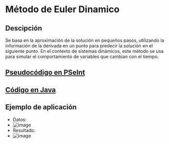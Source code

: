 # Método de Euler Dinamico

## Descipción
Se basa en la aproximación de la solución en pequeños pasos, utilizando la información de la derivada en un punto para predecir la solución en el siguiente punto. En el contexto de sistemas dinámicos, este método se usa para simular el comportamiento de variables que cambian con el tiempo. 

## [Pseudocódigo en PSeInt](./MetodoEulerDinamico.psc)

## [Código en Java](./MetodoEulerDinamico.java)

## Ejemplo de aplicación
- Datos:
- ![image](https://github.com/user-attachments/assets/6fd7440b-bf5c-4399-bc2f-dc5b1655d8ad)
- Resultado:
- ![image](https://github.com/user-attachments/assets/b5784d9b-5eee-4948-a24e-8ebf9ccdc884)

